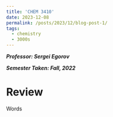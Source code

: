 ```yaml
---
title: 'CHEM 3410'
date: 2023-12-08
permalink: /posts/2023/12/blog-post-1/
tags:
  - chemistry
  - 3000s
---
```


***Professor: Sergei Egorov***

***Semester Taken: Fall, 2022***

Review
======
Words
